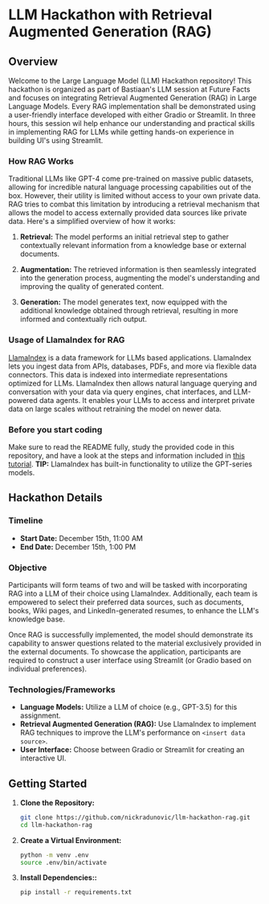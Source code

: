 # LLM Hackathon with Retrieval Augmented Generation (RAG)

## Overview

Welcome to the Large Language Model (LLM) Hackathon repository! This hackathon is organized as part of Bastiaan's LLM session at Future Facts and focuses on integrating Retrieval Augmented Generation (RAG) in Large Language Models. Every RAG implementation shall be demonstrated using a user-friendly interface developed with either Gradio or Streamlit. In three hours, this session wil help enhance our understanding and practical skills in implementing RAG for LLMs while getting hands-on experience in building UI's using Streamlit.

### How RAG Works

Traditional LLMs like GPT-4 come pre-trained on massive public datasets, allowing for incredible natural language processing capabilities out of the box. However, their utility is limited without access to your own private data. RAG tries to combat this limitation by introducing a retrieval mechanism that allows the model to access externally provided data sources like private data. Here's a simplified overview of how it works:

1. **Retrieval:** The model performs an initial retrieval step to gather contextually relevant information from a knowledge base or external documents.

2. **Augmentation:** The retrieved information is then seamlessly integrated into the generation process, augmenting the model's understanding and improving the quality of generated content.

3. **Generation:** The model generates text, now equipped with the additional knowledge obtained through retrieval, resulting in more informed and contextually rich output.

### Usage of LlamaIndex for RAG

[LlamaIndex](https://github.com/run-llama/llama_index) is a data framework for LLMs based applications. LlamaIndex lets you ingest data from APIs, databases, PDFs, and more via flexible data connectors. This data is indexed into intermediate representations optimized for LLMs. LlamaIndex then allows natural language querying and conversation with your data via query engines, chat interfaces, and LLM-powered data agents. It enables your LLMs to access and interpret private data on large scales without retraining the model on newer data.

### Before you start coding

Make sure to read the README fully, study the provided code in this repository, and have a look at the steps and information included in [this tutorial](https://www.datacamp.com/tutorial/llama-index-adding-personal-data-to-llms). **TIP:** LlamaIndex has built-in functionality to utilize the GPT-series models.

## Hackathon Details

### Timeline

- **Start Date:** December 15th, 11:00 AM
- **End Date:** December 15th, 1:00 PM

### Objective

Participants will form teams of two and will be tasked with incorporating RAG into a LLM of their choice using LlamaIndex. Additionally, each team is empowered to select their preferred data sources, such as documents, books, Wiki pages, and LinkedIn-generated resumes, to enhance the LLM's knowledge base.

Once RAG is successfully implemented, the model should demonstrate its capability to answer questions related to the material exclusively provided in the external documents. To showcase the application, participants are required to construct a user interface using Streamlit (or Gradio based on individual preferences).


### Technologies/Frameworks

- **Language Models:** Utilize a LLM of choice (e.g., GPT-3.5) for this assignment.
- **Retrieval Augmented Generation (RAG):** Use LlamaIndex to implement RAG techniques to improve the LLM's performance on `<insert data source>`.
- **User Interface:** Choose between Gradio or Streamlit for creating an interactive UI.

## Getting Started

1. **Clone the Repository:**
   ```bash
   git clone https://github.com/nickradunovic/llm-hackathon-rag.git
   cd llm-hackathon-rag
   ```

2. **Create a Virtual Environment:**
   ```bash
   python -m venv .env
   source .env/bin/activate
   ```

3. **Install Dependencies::**
   ```bash
   pip install -r requirements.txt
   ```